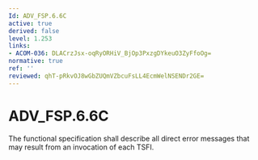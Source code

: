 ```yaml
---
Id: ADV_FSP.6.6C
active: true
derived: false
level: 1.253
links:
- ACOM-036: DLACrzJsx-oqRyORHiV_BjOp3PxzgDYkeuO3ZyFfoOg=
normative: true
ref: ''
reviewed: qhT-pRkvOJ8wGbZUQmVZbcuFsLL4EcmWelNSENDr2GE=
---
```


# ADV_FSP.6.6C

The functional specification shall describe all direct error messages that may result from an invocation of each TSFI.